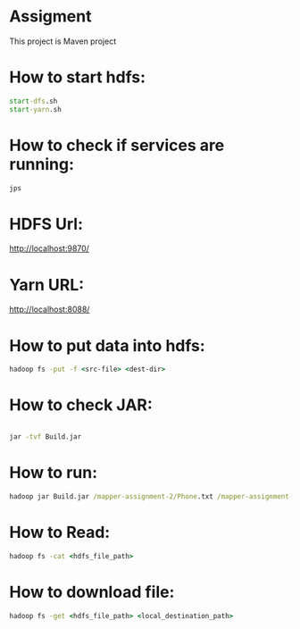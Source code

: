 # Assigment

This project is Maven project


# How to start hdfs:

```cmd
start-dfs.sh
start-yarn.sh
```

# How to check if services are running:

```cmd
jps
```

# HDFS Url:

[http://localhost:9870/](http://localhost:9870/)

# Yarn URL:

[http://localhost:8088/](http://localhost:8088/)

# How to put data into hdfs:

```cmd
hadoop fs -put -f <src-file> <dest-dir>
```

# How to check JAR:

```cmd

jar -tvf Build.jar

```

# How to run:

```cmd
hadoop jar Build.jar /mapper-assignment-2/Phone.txt /mapper-assignment-2/output
```

# How to Read:

```cmd
hadoop fs -cat <hdfs_file_path>
```

# How to download file:

```cmd
hadoop fs -get <hdfs_file_path> <local_destination_path>
```